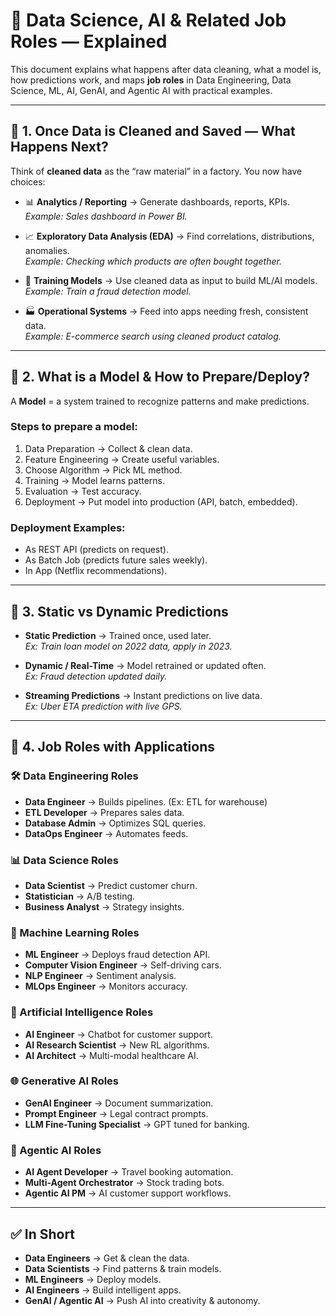 
# 📘 Data Science, AI & Related Job Roles — Explained

This document explains what happens after data cleaning, what a model is, how predictions work, and maps **job roles** in Data Engineering, Data Science, ML, AI, GenAI, and Agentic AI with practical examples.

---

## 🔹 1. Once Data is Cleaned and Saved — What Happens Next?

Think of **cleaned data** as the “raw material” in a factory. You now have choices:

- 📊 **Analytics / Reporting** → Generate dashboards, reports, KPIs.  
  *Example: Sales dashboard in Power BI.*

- 📈 **Exploratory Data Analysis (EDA)** → Find correlations, distributions, anomalies.  
  *Example: Checking which products are often bought together.*

- 🤖 **Training Models** → Use cleaned data as input to build ML/AI models.  
  *Example: Train a fraud detection model.*

- 🏭 **Operational Systems** → Feed into apps needing fresh, consistent data.  
  *Example: E-commerce search using cleaned product catalog.*

---

## 🔹 2. What is a Model & How to Prepare/Deploy?

A **Model** = a system trained to recognize patterns and make predictions.

### Steps to prepare a model:
1. Data Preparation → Collect & clean data.  
2. Feature Engineering → Create useful variables.  
3. Choose Algorithm → Pick ML method.  
4. Training → Model learns patterns.  
5. Evaluation → Test accuracy.  
6. Deployment → Put model into production (API, batch, embedded).  

### Deployment Examples:
- As REST API (predicts on request).  
- As Batch Job (predicts future sales weekly).  
- In App (Netflix recommendations).

---

## 🔹 3. Static vs Dynamic Predictions

- **Static Prediction** → Trained once, used later.  
  *Ex: Train loan model on 2022 data, apply in 2023.*  

- **Dynamic / Real-Time** → Model retrained or updated often.  
  *Ex: Fraud detection updated daily.*  

- **Streaming Predictions** → Instant predictions on live data.  
  *Ex: Uber ETA prediction with live GPS.*  

---

## 🔹 4. Job Roles with Applications

### 🛠️ Data Engineering Roles
- **Data Engineer** → Builds pipelines. (Ex: ETL for warehouse)  
- **ETL Developer** → Prepares sales data.  
- **Database Admin** → Optimizes SQL queries.  
- **DataOps Engineer** → Automates feeds.

### 📊 Data Science Roles
- **Data Scientist** → Predict customer churn.  
- **Statistician** → A/B testing.  
- **Business Analyst** → Strategy insights.

### 🤖 Machine Learning Roles
- **ML Engineer** → Deploys fraud detection API.  
- **Computer Vision Engineer** → Self-driving cars.  
- **NLP Engineer** → Sentiment analysis.  
- **MLOps Engineer** → Monitors accuracy.

### 🧠 Artificial Intelligence Roles
- **AI Engineer** → Chatbot for customer support.  
- **AI Research Scientist** → New RL algorithms.  
- **AI Architect** → Multi-modal healthcare AI.

### 🌐 Generative AI Roles
- **GenAI Engineer** → Document summarization.  
- **Prompt Engineer** → Legal contract prompts.  
- **LLM Fine-Tuning Specialist** → GPT tuned for banking.

### 🤖 Agentic AI Roles
- **AI Agent Developer** → Travel booking automation.  
- **Multi-Agent Orchestrator** → Stock trading bots.  
- **Agentic AI PM** → AI customer support workflows.

---

## ✅ In Short

- **Data Engineers** → Get & clean the data.  
- **Data Scientists** → Find patterns & train models.  
- **ML Engineers** → Deploy models.  
- **AI Engineers** → Build intelligent apps.  
- **GenAI / Agentic AI** → Push AI into creativity & autonomy.

